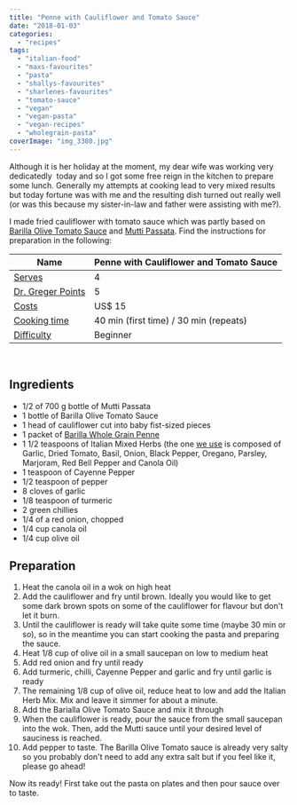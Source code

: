 ```yaml
---
title: "Penne with Cauliflower and Tomato Sauce"
date: "2018-01-03"
categories: 
  - "recipes"
tags: 
  - "italian-food"
  - "maxs-favourites"
  - "pasta"
  - "shallys-favourites"
  - "sharlenes-favourites"
  - "tomato-sauce"
  - "vegan"
  - "vegan-pasta"
  - "vegan-recipes"
  - "wholegrain-pasta"
coverImage: "img_3380.jpg"
---
```


Although it is her holiday at the moment, my dear wife was working very dedicatedly  today and so I got some free reign in the kitchen to prepare some lunch. Generally my attempts at cooking lead to very mixed results but today fortune was with me and the resulting dish turned out really well (or was this because my sister-in-law and father were assisting with me?).

I made fried cauliflower with tomato sauce which was partly based on [Barilla Olive Tomato Sauce](https://www.barilla.com/en-au/products/sauces/olive) and [Mutti Passata](https://www.mutti-parma.com/au/products/puree/passata). Find the instructions for preparation in the following:

| Name | Penne with Cauliflower and Tomato Sauce |
| --- | --- |
| [Serves](http://shalveena.com/serving-sizes/) | 4 |
| [Dr. Greger Points](http://shalveena.com/dr-greger-points/) | 5 |
| [Costs](http://shalveena.com/costs/) | US$ 15 |
| [Cooking time](http://shalveena.com/cooking-times/) | 40 min (first time) / 30 min (repeats) |
| [Difficulty](http://shalveena.com/difficulty-levels/) | Beginner |

 

## Ingredients

- 1/2 of 700 g bottle of Mutti Passata
- 1 bottle of Barilla Olive Tomato Sauce
- 1 head of cauliflower cut into baby fist-sized pieces
- 1 packet of [Barilla Whole Grain Penne](https://www.barilla.com/en-us/products/pasta/whole-grain/whole-grain-penne)
- 1 1/2 teaspoons of Italian Mixed Herbs (the one [we use](https://www.woolworths.com.au/Shop/ProductDetails/210354/hoyts-italian-herb-mix) is composed of Garlic, Dried Tomato, Basil, Onion, Black Pepper, Oregano, Parsley, Marjoram, Red Bell Pepper and Canola Oil)
- 1 teaspoon of Cayenne Pepper
- 1/2 teaspoon of pepper
- 8 cloves of garlic
- 1/8 teaspoon of turmeric
- 2 green chillies
- 1/4 of a red onion, chopped
- 1/4 cup canola oil
- 1/4 cup olive oil

## Preparation

1. Heat the canola oil in a wok on high heat
2. Add the cauliflower and fry until brown. Ideally you would like to get some dark brown spots on some of the cauliflower for flavour but don't let it burn.
3. Until the cauliflower is ready will take quite some time (maybe 30 min or so), so in the meantime you can start cooking the pasta and preparing the sauce.
4. Heat 1/8 cup of olive oil in a small saucepan on low to medium heat
5. Add red onion and fry until ready
6. Add turmeric, chilli, Cayenne Pepper and garlic and fry until garlic is ready
7. The remaining 1/8 cup of olive oil, reduce heat to low and add the Italian Herb Mix. Mix and leave it simmer for about a minute.
8. Add the Barialla Olive Tomato Sauce and mix it through
9. When the cauliflower is ready, pour the sauce from the small saucepan into the wok. Then, add the Mutti sauce until your desired level of sauciness is reached.
10. Add pepper to taste. The Barilla Olive Tomato sauce is already very salty so you probably don't need to add any extra salt but if you feel like it, please go ahead!

Now its ready! First take out the pasta on plates and then pour sauce over to taste.
